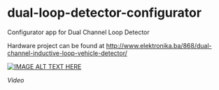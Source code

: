 # dual-loop-detector-configurator
Configurator app for Dual Channel Loop Detector

Hardware project can be found at http://www.elektronika.ba/868/dual-channel-inductive-loop-vehicle-detector/

[![IMAGE ALT TEXT HERE](https://img.youtube.com/vi/msqZWJ8eDIM/0.jpg)](https://www.youtube.com/watch?v=msqZWJ8eDIM)

*Video*
